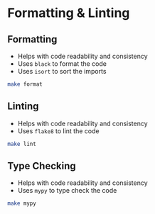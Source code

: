 # Formatting & Linting

## Formatting

- Helps with code readability and consistency
- Uses `black` to format the code
- Uses `isort` to sort the imports

```bash
make format
```

## Linting

- Helps with code readability and consistency
- Uses `flake8` to lint the code

```bash
make lint
```

## Type Checking

- Helps with code readability and consistency
- Uses `mypy` to type check the code

```bash
make mypy
```
